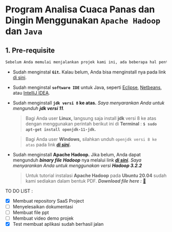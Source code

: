 # Program Analisa Cuaca Panas dan Dingin Menggunakan `Apache Hadoop` dan `Java`

## 1. Pre-requisite
```markdown
Sebelum Anda memulai menjalankan projek kami ini, ada beberapa hal penting yang harus Anda persiapkan, diantaranya adalah:
```

* Sudah menginstal **`Git`.** Kalau belum, Anda bisa menginstall nya pada link [di sini](https://git-scm.com/downloads).
* Sudah menginstal **`software IDE`** untuk Java, seperti [Eclipse](https://www.eclipse.org/downloads/), [Netbeans](https://netbeans.org/downloads/8.2/rc/), atau [IntelliJ IDEA](https://www.jetbrains.com/idea/download/).
* Sudah menginstall **`jdk versi 8` ke atas.** *Saya menyarankan Anda untuk mengunduh **jdk versi 11**.*
   > Bagi Anda user **Linux,** langsung saja install **jdk** versi 8 ke atas dengan menggunakan perintah berikut ini di **Terminal** : **`$ sudo apt-get install openjdk-11-jdk`.**

   > Bagi Anda user **Windows,** silahkan unduh `openjdk versi 8 ke atas` pada link [**_di sini_**](https://download.java.net/java/GA/jdk11/13/GPL/openjdk-11.0.1_windows-x64_bin.zip)**.**
* Sudah menginstall **Apache Hadoop.** Jika belum, Anda dapat mengunduh **_binary file_** **_Hadoop_** nya melalui link [**_di sini_**](https://downloads.apache.org/hadoop/common/hadoop-3.2.2/hadoop-3.2.2.tar.gz). *Saya menyarankan Anda untuk menggunakan versi **Hadoop 3.2.2***
  > Untuk tutorial instalasi **Apache Hadoop** pada **Ubuntu 20.04** sudah kami sediakan dalam bentuk PDF. **_Download file here :_** [📖](https://)

TO DO LIST :
- [x] Membuat repository SaaS Project
- [ ] Menyelesaikan dokumentasi
- [ ] Membuat file ppt
- [ ] Membuat video demo projek
- [x] Test membuat aplikasi sudah berhasil jalan 